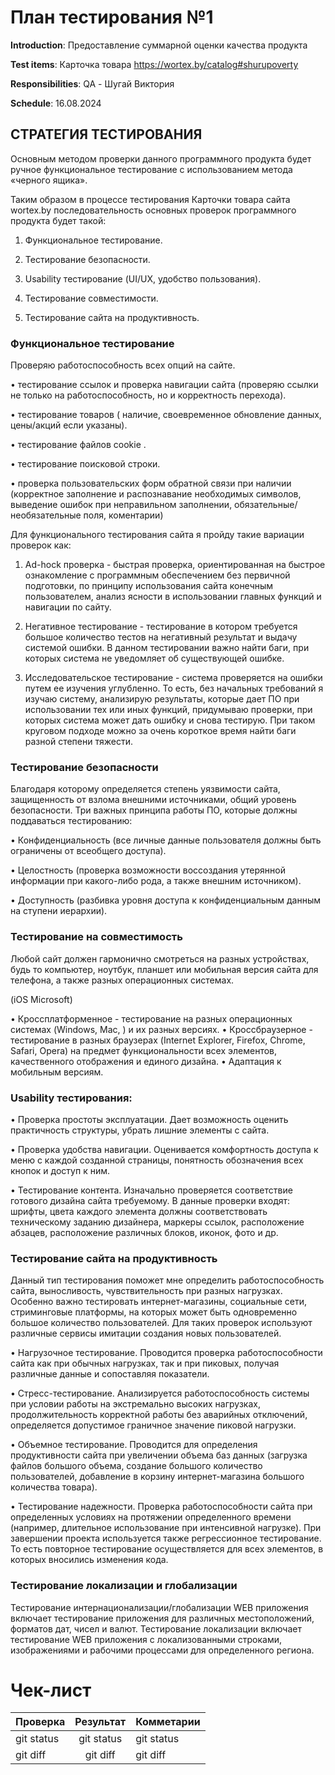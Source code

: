# План тестирования №1

**Introduction**: Предоставление суммарной оценки качества продукта

**Test items**: Карточка товара https://wortex.by/catalog#shurupoverty

**Responsibilities**: QA - Шугай Виктория

**Schedule**: 16.08.2024

## СТРАТЕГИЯ ТЕСТИРОВАНИЯ

Основным методом проверки данного программного продукта будет ручное функциональное тестирование с использованием метода «черного ящика».

Таким образом в процессе тестирования Карточки товара сайта wortex.by последовательность основных проверок программного продукта будет такой:

1.	Функциональное тестирование.

2.	Тестирование безопасности.

3.	Usability тестирование (UI/UX, удобство пользования).

4.	Тестирование совместимости.

5.	Тестирование сайта на продуктивность.

   ### Функциональное тестирование 

Проверяю работоспособность всех опций на сайте.

•	тестирование ссылок и проверка навигации сайта (проверяю ссылки не только на работоспособность, но и корректность перехода).

•	тестирование товаров ( наличие, своевременное обновление данных, цены/акций если указаны).

•	тестирование файлов cookie .

•	тестирование поисковой строки.

•	проверка пользовательских форм обратной связи при наличии (корректное заполнение и распознавание необходимых символов, выведение ошибок при неправильном заполнении, обязательные/необязательные поля, коментарии) 

Для функционального тестирования сайта я пройду такие вариации проверок как:

1.	Ad-hock проверка - быстрая проверка, ориентированная на быстрое ознакомление с программным обеспечением без первичной подготовки, по принципу использования сайта конечным пользователем, анализ ясности в использовании главных функций и навигации по сайту.

2.	Негативное тестирование - тестирование в котором требуется большое количество тестов на негативный результат и выдачу системой ошибки. В данном тестировании важно найти баги, при которых система не уведомляет об существующей ошибке.

3.	Исследовательское тестирование -  система проверяется на ошибки путем ее изучения углубленно. То есть, без начальных требований я изучаю систему, анализирую результаты, которые дает ПО при использовании тех или иных функций, придумываю проверки, при которых система может дать ошибку и снова тестирую. При таком круговом подходе можно за очень короткое время найти баги разной степени тяжести.

### Тестирование безопасности

Благодаря которому определяется степень уязвимости сайта, защищенность от взлома внешними источниками, общий уровень безопасности.
Три важных принципа работы ПО, которые должны поддаваться тестированию:

•	Конфиденциальность (все личные данные пользователя должны быть ограничены от всеобщего доступа).

•	Целостность (проверка возможности воссоздания утерянной информации при какого-либо рода, а также внешним источником).

•	Доступность (разбивка уровня доступа к конфиденциальным данным на ступени иерархии).

### Тестирование на совместимость

Любой сайт должен гармонично смотреться на разных устройствах, будь то компьютер, ноутбук, планшет или мобильная версия сайта для телефона, а также разных операционных системах.

(iOS Microsoft)

•	Кроссплатформенное - тестирование на разных операционных системах (Windows, Mac, ) и их разных версиях.
•	Кроссбраузерное - тестирование в разных браузерах (Internet Explorer, Firefox, Chrome, Safari, Opera) на предмет функциональности всех элементов, качественного отображения и единого дизайна.
•	Адаптация к мобильным версиям.

### Usability тестирования:

•	Проверка простоты эксплуатации. Дает возможность оценить практичность структуры, убрать лишние элементы с сайта.

•	Проверка удобства навигации. Оценивается комфортность доступа к меню с каждой созданной страницы, понятность обозначения всех кнопок и доступ к ним.

•	Тестирование контента. Изначально проверяется соответствие готового дизайна сайта требуемому. В данные проверки входят: шрифты, цвета каждого элемента должны соответствовать техническому заданию дизайнера, маркеры ссылок, расположение абзацев, расположение различных блоков, иконок, фото и др.


### Тестирование сайта на продуктивность

Данный тип тестирования поможет мне определить работоспособность сайта, выносливость, чувствительность при разных нагрузках. Особенно важно тестировать интернет-магазины, социальные сети, стриминговые платформы, на которых может быть одновременно большое количество пользователей. Для таких проверок используют различные сервисы имитации создания новых пользователей.

•	Нагрузочное тестирование. Проводится проверка работоспособности сайта как при обычных нагрузках, так и при пиковых, получая различные данные и сопоставляя показатели.

•	Стресс-тестирование. Анализируется работоспособность системы при условии работы на экстремально высоких нагрузках, продолжительность корректной работы без аварийных отключений, определяется допустимое граничное значение пиковой нагрузки.

•	Объемное тестирование. Проводится для определения продуктивности сайта при увеличении объема баз данных (загрузка файлов большого объема, создание большого количество пользователей, добавление в корзину интернет-магазина большого количества товара).

•	Тестирование надежности. Проверка работоспособности сайта при определенных условиях на протяжении определенного времени (например, длительное использование при интенсивной нагрузке).
При завершении проекта используется также регрессионное тестирование. То есть повторное тестирование осуществляется для всех элементов, в которых вносились изменения кода.

### Тестирование локализации и глобализации

Тестирование интернационализации/глобализации WEB приложения включает тестирование приложения для различных местоположений, форматов дат, чисел и валют. Тестирование локализации включает тестирование WEB приложения с локализованными строками, изображениями и рабочими процессами для определенного региона.




# Чек-лист

| Проверка               | Результат      | Комметарии    |
| :---                   |     :---:      | :---          |
| git status             | git status     | git status    |
| git diff               | git diff       | git diff      |
